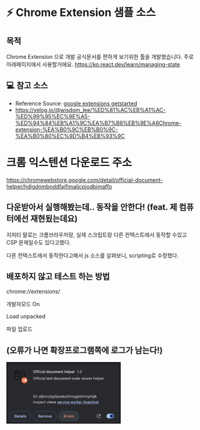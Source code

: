 # ⚡ Chrome Extension 샘플 소스

## 목적

Chrome Extension 으로 개발 공식문서를 편하게 보기위한 툴을 개발했습니다.
주로 아래페이지에서 사용할거에요.
https://ko.react.dev/learn/managing-state

## 💻 참고 소스

- Reference Source: [google extensions getstarted](https://developer.chrome.com/docs/extensions/mv3/getstarted/)
- https://velog.io/@wisdom_lee/%ED%81%AC%EB%A1%AC-%ED%99%95%EC%9E%A5-%ED%94%84%EB%A1%9C%EA%B7%B8%EB%9E%A8Chrome-extension-%EA%B0%9C%EB%B0%9C-%EA%B0%80%EC%9D%B4%EB%93%9C

# 크롬 익스텐션 다운로드 주소

https://chromewebstore.google.com/detail/official-document-helper/hdigdnmbnddfajfjmaljcpjodbimaffo

## 다운받아서 실행해봤는데.. 동작을 안한다! (feat. 제 컴퓨터에선 재현됬는데요)

지피티 말로는 크롬브라우저랑, 실제 스크립트랑 다른 컨택스트에서 동작할 수있고 CSP 문제일수도 있다고했다.

다른 컨텍스트에서 동작한다고해서 js 소스를 살펴보니, scripting로 수정했다.

## 배포하지 않고 테스트 하는 방법

chrome://extensions/

개발자모드 On

Load unpacked

파일 업로드

## (오류가 나면 확장프로그램쪽에 로그가 남는다!)

<img src="./images/debugExtension.png" width="300px"/>
